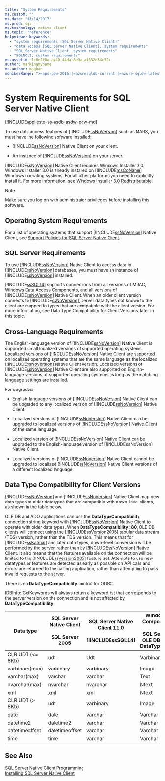 ```yaml
---
title: "System Requirements"
ms.custom: ""
ms.date: "03/14/2017"
ms.prod: sql
ms.technology: native-client
ms.topic: "reference"
helpviewer_keywords: 
  - "system requirements [SQL Server Native Client]"
  - "data access [SQL Server Native Client], system requirements"
  - "SQL Server Native Client, system requirements"
  - "SQLNCLI, system requirements"
ms.assetid: 1c8e2f8a-a440-44da-8e3a-af632d34c52c
author: markingmyname
ms.author: maghan
monikerRange: ">=aps-pdw-2016||=azuresqldb-current||=azure-sqldw-latest||>=sql-server-2016||=sqlallproducts-allversions||>=sql-server-linux-2017||=azuresqldb-mi-current"
---
```

# System Requirements for SQL Server Native Client
[!INCLUDE[appliesto-ss-asdb-asdw-pdw-md](../../includes/appliesto-ss-asdb-asdw-pdw-md.md)]

  To use data access features of [!INCLUDE[ssNoVersion](../../includes/ssnoversion-md.md)] such as MARS, you must have the following software installed:  
  
-   [!INCLUDE[ssNoVersion](../../includes/ssnoversion-md.md)] Native Client on your client.  
  
-   An instance of [!INCLUDE[ssNoVersion](../../includes/ssnoversion-md.md)] on your server.  
  
 [!INCLUDE[ssNoVersion](../../includes/ssnoversion-md.md)] Native Client requires Windows Installer 3.0. Windows Installer 3.0 is already installed on [!INCLUDE[msCoName](../../includes/msconame-md.md)] Windows operating systems. For all other platforms you need to explicitly install it. For more information, see [Windows Installer 3.0 Redistributable](https://www.microsoft.com/download/details.aspx?id=16821).  
  
> [!NOTE]  
>  Make sure you log on with administrator privileges before installing this software.  
  
## Operating System Requirements  
 For a list of operating systems that support [!INCLUDE[ssNoVersion](../../includes/ssnoversion-md.md)] Native Client, see [Support Policies for SQL Server Native Client](../../relational-databases/native-client/applications/support-policies-for-sql-server-native-client.md).  
  
## SQL Server Requirements  
 To use [!INCLUDE[ssNoVersion](../../includes/ssnoversion-md.md)] Native Client to access data in [!INCLUDE[ssNoVersion](../../includes/ssnoversion-md.md)] databases, you must have an instance of [!INCLUDE[ssNoVersion](../../includes/ssnoversion-md.md)] installed.  
  
 [!INCLUDE[ssSQL14](../../includes/sssql14-md.md)] supports connections from all versions of MDAC, Windows Data Access Components, and all versions of [!INCLUDE[ssNoVersion](../../includes/ssnoversion-md.md)] Native Client. When an older client version connects to [!INCLUDE[ssNoVersion](../../includes/ssnoversion-md.md)], server data types not known to the client are mapped to types that are compatible with the client version. For more information, see Data Type Compatibility for Client Versions, later in this topic.  
  
## Cross-Language Requirements  
 The English-language version of [!INCLUDE[ssNoVersion](../../includes/ssnoversion-md.md)] Native Client is supported on all localized versions of supported operating systems. Localized versions of [!INCLUDE[ssNoVersion](../../includes/ssnoversion-md.md)] Native Client are supported on localized operating systems that are the same language as the localized [!INCLUDE[ssNoVersion](../../includes/ssnoversion-md.md)] Native Client version. Localized versions of [!INCLUDE[ssNoVersion](../../includes/ssnoversion-md.md)] Native Client are also supported on English-language versions of supported operating systems as long as the matching language settings are installed.  
  
 For upgrades:  
  
-   English-language versions of [!INCLUDE[ssNoVersion](../../includes/ssnoversion-md.md)] Native Client can be upgraded to any localized version of [!INCLUDE[ssNoVersion](../../includes/ssnoversion-md.md)] Native Client.  
  
-   Localized versions of [!INCLUDE[ssNoVersion](../../includes/ssnoversion-md.md)] Native Client can be upgraded to localized versions of [!INCLUDE[ssNoVersion](../../includes/ssnoversion-md.md)] Native Client of the same language.  
  
-   Localized version of [!INCLUDE[ssNoVersion](../../includes/ssnoversion-md.md)] Native Client can be upgraded to the English-language version of [!INCLUDE[ssNoVersion](../../includes/ssnoversion-md.md)] Native Client.  
  
-   Localized versions of [!INCLUDE[ssNoVersion](../../includes/ssnoversion-md.md)] Native Client cannot be upgraded to localized [!INCLUDE[ssNoVersion](../../includes/ssnoversion-md.md)] Native Client versions of a different localized language.  
  
## Data Type Compatibility for Client Versions  
 [!INCLUDE[ssNoVersion](../../includes/ssnoversion-md.md)] and [!INCLUDE[ssNoVersion](../../includes/ssnoversion-md.md)] Native Client map new data types to older datatypes that are compatible with down-level clients, as shown in the table below.  
  
 OLE DB and ADO applications can use the **DataTypeCompatibility** connection string keyword with [!INCLUDE[ssNoVersion](../../includes/ssnoversion-md.md)] Native Client to operate with older data types. When **DataTypeCompatibility=80**, OLE DB clients will connect using the [!INCLUDE[ssVersion2005](../../includes/ssversion2005-md.md)] tabular data stream (TDS) version, rather than the  TDS version. This means that for [!INCLUDE[ssKatmai](../../includes/sskatmai-md.md)] and later data types, down-level conversion will be performed by the server, rather than by [!INCLUDE[ssNoVersion](../../includes/ssnoversion-md.md)] Native Client. It also means that the features available on the connection will be limited to the [!INCLUDE[ssVersion2005](../../includes/ssversion2005-md.md)] feature set. Attempts to use new datatypes or features are detected as early as possible on API calls and errors are returned to the calling application, rather than attempting to pass invalid requests to the server.  
  
 There is no **DataTypeCompatibility** control for ODBC.  
  
 IDBInfo::GetKeywords will always return a keyword list that corresponds to the server version on the connection and is not affected by **DataTypeCompatibility**.  
  
|Data type|SQL Server Native Client<br /><br /> SQL Server 2005|SQL Server Native Client 11.0<br /><br /> [!INCLUDE[ssSQL14](../../includes/sssql14-md.md)]|Windows Data Access Components, MDAC, and<br /><br /> SQL Server Native Client OLE DB applications with DataTypeCompatibility=80|  
|---------------|--------------------------------------------------|-------------------------------------------------------------|-------------------------------------------------------------------------------------------------------------------------------|  
|CLR UDT (\<= 8Kb)|udt|Udt|Varbinary|  
|varbinary(max)|varbinary|varbinary|Image|  
|varchar(max)|varchar|varchar|Text|  
|nvarchar(max)|nvarchar|nvarchar|Ntext|  
|xml|xml|xml|Ntext|  
|CLR UDT (> 8Kb)|udt|varbinary|Image|  
|date|date|varchar|Varchar|  
|datetime2|datetime2|varchar|Varchar|  
|datetimeoffset|datetimeoffset|varchar|Varchar|  
|time|time|varchar|Varchar|  
  
## See Also  
 [SQL Server Native Client Programming](../../relational-databases/native-client/sql-server-native-client-programming.md)   
 [Installing SQL Server Native Client](../../relational-databases/native-client/applications/installing-sql-server-native-client.md)  
  
  

